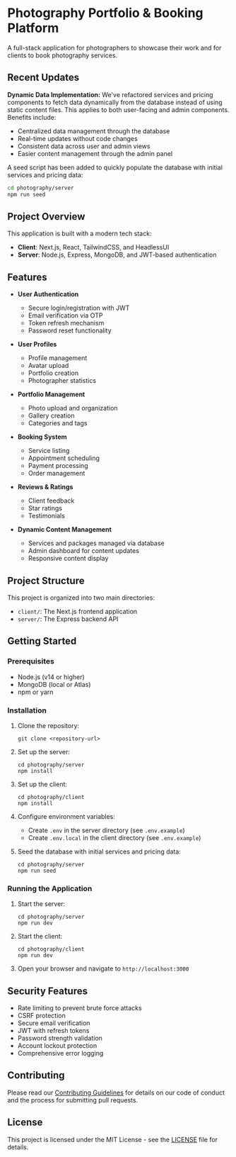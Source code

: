 # Photography Portfolio & Booking Platform

A full-stack application for photographers to showcase their work and for clients to book photography services.

## Recent Updates

**Dynamic Data Implementation:**
We've refactored services and pricing components to fetch data dynamically from the database instead of using static content files. This applies to both user-facing and admin components. Benefits include:
- Centralized data management through the database
- Real-time updates without code changes
- Consistent data across user and admin views
- Easier content management through the admin panel

A seed script has been added to quickly populate the database with initial services and pricing data:
```bash
cd photography/server
npm run seed
```

## Project Overview

This application is built with a modern tech stack:
- **Client**: Next.js, React, TailwindCSS, and HeadlessUI
- **Server**: Node.js, Express, MongoDB, and JWT-based authentication

## Features

- **User Authentication**
  - Secure login/registration with JWT
  - Email verification via OTP
  - Token refresh mechanism
  - Password reset functionality

- **User Profiles**
  - Profile management
  - Avatar upload
  - Portfolio creation
  - Photographer statistics

- **Portfolio Management**
  - Photo upload and organization
  - Gallery creation
  - Categories and tags

- **Booking System**
  - Service listing
  - Appointment scheduling
  - Payment processing
  - Order management

- **Reviews & Ratings**
  - Client feedback
  - Star ratings
  - Testimonials

- **Dynamic Content Management**
  - Services and packages managed via database
  - Admin dashboard for content updates
  - Responsive content display

## Project Structure

This project is organized into two main directories:

- `client/`: The Next.js frontend application
- `server/`: The Express backend API

## Getting Started

### Prerequisites

- Node.js (v14 or higher)
- MongoDB (local or Atlas)
- npm or yarn

### Installation

1. Clone the repository:
   ```
   git clone <repository-url>
   ```

2. Set up the server:
   ```
   cd photography/server
   npm install
   ```

3. Set up the client:
   ```
   cd photography/client
   npm install
   ```

4. Configure environment variables:
   - Create `.env` in the server directory (see `.env.example`)
   - Create `.env.local` in the client directory (see `.env.example`)

5. Seed the database with initial services and pricing data:
   ```
   cd photography/server
   npm run seed
   ```

### Running the Application

1. Start the server:
   ```
   cd photography/server
   npm run dev
   ```

2. Start the client:
   ```
   cd photography/client
   npm run dev
   ```

3. Open your browser and navigate to `http://localhost:3000`

## Security Features

- Rate limiting to prevent brute force attacks
- CSRF protection
- Secure email verification
- JWT with refresh tokens
- Password strength validation
- Account lockout protection
- Comprehensive error logging

## Contributing

Please read our [Contributing Guidelines](CONTRIBUTING.md) for details on our code of conduct and the process for submitting pull requests.

## License

This project is licensed under the MIT License - see the [LICENSE](LICENSE) file for details. 